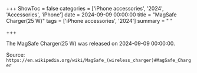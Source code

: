+++
ShowToc = false
categories = ['iPhone accessories', '2024', 'Accessories', 'iPhone']
date = 2024-09-09 00:00:00
title = "MagSafe Charger(25 W)"
tags = ['iPhone accessories', '2024']
summary = " "

+++

The MagSafe Charger(25 W) was released on 2024-09-09 00:00:00.

Source: `https://en.wikipedia.org/wiki/MagSafe_(wireless_charger)#MagSafe_Charger`
